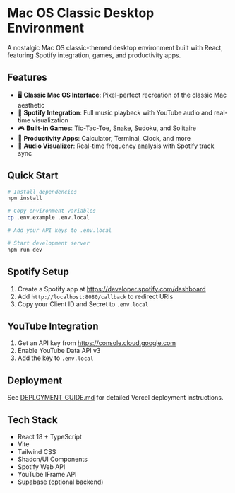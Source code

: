 # Mac OS Classic Desktop Environment

A nostalgic Mac OS classic-themed desktop environment built with React, featuring Spotify integration, games, and productivity apps.

## Features

- 🖥️ **Classic Mac OS Interface**: Pixel-perfect recreation of the classic Mac aesthetic
- 🎵 **Spotify Integration**: Full music playback with YouTube audio and real-time visualization
- 🎮 **Built-in Games**: Tic-Tac-Toe, Snake, Sudoku, and Solitaire
- 📝 **Productivity Apps**: Calculator, Terminal, Clock, and more
- 🎨 **Audio Visualizer**: Real-time frequency analysis with Spotify track sync

## Quick Start

```bash
# Install dependencies
npm install

# Copy environment variables
cp .env.example .env.local

# Add your API keys to .env.local

# Start development server
npm run dev
```

## Spotify Setup

1. Create a Spotify app at https://developer.spotify.com/dashboard
2. Add `http://localhost:8080/callback` to redirect URIs
3. Copy your Client ID and Secret to `.env.local`

## YouTube Integration

1. Get an API key from https://console.cloud.google.com
2. Enable YouTube Data API v3
3. Add the key to `.env.local`

## Deployment

See [DEPLOYMENT_GUIDE.md](DEPLOYMENT_GUIDE.md) for detailed Vercel deployment instructions.

## Tech Stack

- React 18 + TypeScript
- Vite
- Tailwind CSS
- Shadcn/UI Components
- Spotify Web API
- YouTube IFrame API
- Supabase (optional backend)
